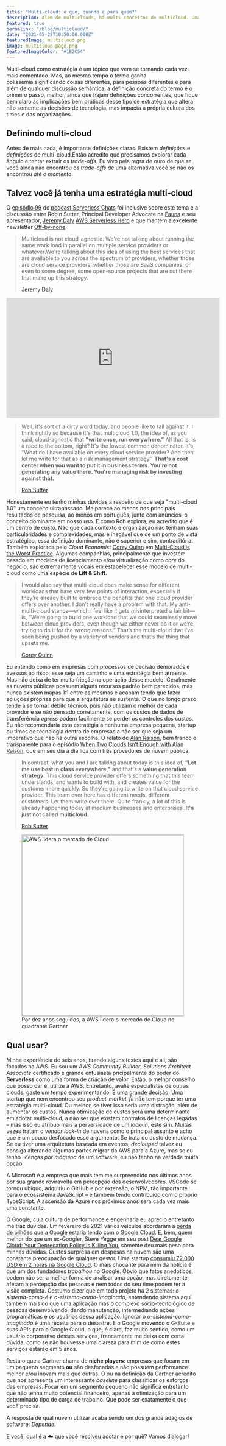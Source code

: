 ```yaml
---
title: "Multi-cloud: o que, quando e para quem?"
description: Além de multiclouds, há multi conceitos de multicloud. Uma análise de abordagens.
featured: true
permalink: "/blog/multicloud/"
date: "2021-05-28T10:50:00.000Z"
featuredImage: multicloud.png
image: multicloud-page.png
featuredImageColor: "#1E2C54"
---
```


<p class="lead">Multi-cloud como estratégia é um tópico que vem se tornando cada vez mais comentado. Mas, ao mesmo tempo o termo ganha polissemia,significando coisas diferentes, para pessoas diferentes e para além de qualquer discussão semântica, a definição concreta do termo é o primeiro passo, melhor, ainda que hajam definições concorrentes, que fique bem claro as implicações bem práticas desse tipo de estratégia que altera não somente as decisões de tecnologia, mas impacta a própria cultura dos times e das organizações. </p>

## Definindo multi-cloud

Antes de mais nada, é importante definições claras. Existem _definições_ e _definições_ de multi-cloud.Então acredito que precisamos explorar cada ângulo e tentar extrair os _trade-offs_. Eu vivo pela regra de ouro de que se você ainda não encontrou  os _trade-offs_ de uma alternativa você só não os encontrou _até o momento_.

## Talvez você já tenha uma estratégia multi-cloud

O [episódio 99](https://www.serverlesschats.com/99/) do [podcast Serverless Chats](https://www.serverlesschats.com/) foi inclusive sobre este tema e a discussão entre Robin Sutter, Principal Developer Advocate na [Fauna](https://fauna.com/) e seu apresentador, [Jeremy Daly](https://www.jeremydaly.com/) [AWS Serverless Hero](https://aws.amazon.com/developer/community/heroes/jeremy-daly/) e que mantém a excelente newsletter [Off-by-none](https://offbynone.io/).

> Multicloud is not cloud-agnostic. We're not talking about running the same work load in parallel on multiple service providers or whatever.We're talking about this idea of using the best services that are available to you across the spectrum of providers, whether those are cloud service providers, whether those are SaaS companies, or even to some degree, some open-source projects that are out there that make up this strategy.
> <footer><a href="https://twitter.com/rts_rob" target="_blank">Jeremy Daly</a></footer>

<iframe width="560" height="315" src="https://www.youtube.com/embed/CUx1KMJCbvk" frameborder="0" allow="accelerometer; autoplay; encrypted-media; gyroscope; picture-in-picture" allowfullscreen></iframe>

> Well, it's sort of a dirty word today, and people like to rail against it. I think rightly so because it's that multicloud 1.0, the idea of, as you said, cloud-agnostic that **"write once, run everywhere."** All that is, is a race to the bottom, right? It's the lowest common denominator. It's, "What do I have available on every cloud service provider? And then let me write for that as a risk management strategy." **That's a cost center when you want to put it in business terms. You're not generating any value there. You're managing risk by investing against that.**
> <footer><a href="https://twitter.com/rts_rob" target="_blank">Rob Sutter</a></footer>

Honestamente eu tenho minhas dúvidas a respeito de que seja "multi-cloud 1.0" um conceito ultrapassado. Me parece ao menos nos principais resultados de pesquisa, ao menos em português, junto com anúncios, o conceito dominante em nosso uso. E como Rob explora, eu acredito que é um centro de custo. Não que cada contexto e organização não tenham suas particularidades e complexidades, mas é inegável que de um ponto de vista estratégico, essa definição dominante, não é superior e sim, contraditória. Também explorada pelo _Cloud Economist_ [Corey Quinn](https://twitter.com/QuinnyPig) em [Multi-Cloud is the Worst Practice](https://www.lastweekinaws.com/blog/multi-cloud-is-the-worst-practice/). Algumas companhias, principalmente que investem pesado em modelos de licenciamento e/ou virtualização como _core_ do negócio, são extremamente vocais em estabelecer esse modelo de multi-cloud como uma espécie de **Lift & Shift**.

> I would also say that multi-cloud does make sense for different workloads that have very few points of interaction, especially if they’re already built to embrace the benefits that one cloud provider offers over another. I don’t really have a problem with that. My anti-multi-cloud stance—which I feel like it gets misinterpreted a fair bit—is, “We’re going to build one workload that we could seamlessly move between cloud providers, even though we either never do it or we’re trying to do it for the wrong reasons.” That’s the multi-cloud that I’ve seen being pushed by a variety of vendors and that’s the thing that upsets me.
> <footer><a href="https://twitter.com/QuinnyPig" target="_blank">Corey Quinn</a></footer>
 
Eu entendo como em empresas com processos de decisão demorados e avessos ao risco, esse seja um caminho e uma estratégia bem atraente. Mas não deixa de ter muita fricção na operação desse modelo. Geralmente as nuvens públicas possuem alguns recursos padrão bem parecidos, mas nunca existem mapas 1:1 entre as mesmas e acabam tendo que fazer soluções próprias para que a arquitetura se sustente. O que no longo prazo tende a se tornar débito técnico, pois não utilizam o melhor de cada provedor e se não pensado corretamente, com os custos de dados de transferência _egress_ podem facilmente se perder os controles dos custos. Eu não recomendaria esta estratégia a nenhuma empresa pequena, startup ou times de tecnologia dentro de empresas a não ser que seja um imperativo que não há outra escolha. O relato de [Alan Raison](https://twitter.com/alanraiso), bem franco e transparente para o episódio [When Two Clouds Isn’t Enough with Alan Raison](https://www.lastweekinaws.com/podcast/screaming-in-the-cloud/when-two-clouds-isn-t-enough-with-alan-raison), que em seu dia a dia lida com três provedores de nuvem pública.

> In contrast, what you and I are talking about today is this idea of, **"Let me use best in class everywhere,"** and that's a **value generation strategy**. This cloud service provider offers something that this team understands, and wants to build with, and creates value for the customer more quickly. So they're going to write on that cloud service provider. This team over here has different needs, different customers. Let them write over there. Quite frankly, a lot of this is already happening today at medium businesses and enterprises. **It's just not called multicloud.**
> <footer><a href="https://twitter.com/rts_rob" target="_blank">Rob Sutter</a></footer>

<figure class="extend">
    <img src="{{ 'gartner.jpeg' | media(page) }}" width="752" height="475" alt="AWS lidera o mercado de Cloud" style="border: 1px solid #BBB" />
    <figcaption>Por dez anos seguidos, a AWS lidera o mercado de Cloud no quadrante Gartner</figcaption>
</figure>

## Qual usar?

Minha experiência de seis anos, tirando alguns testes aqui e ali, são focados na AWS. Eu sou um _AWS Community Builder_, _Solutions Architect Associate_ certificado e grande entusiasta pricipalmente do poder do **Serverless** como uma forma de criação de valor. Então, o melhor conselho que posso dar é: utilize a AWS. Entretanto, avalie especialistas de outras clouds, gaste um tempo experimentando. É uma grande decisão. Uma startup que nem encontrou seu _product-market-fit_ não tem porque ter uma estratégia multi-cloud. Ou melhor, se tiver isso seria uma distração, além de aumentar os custos. Nunca otimização de custos será uma determinante em adotar multi-cloud, a não ser que existam contratos de licenças legadas – mas isso eu atribuo mais à perversidade de um _lock-in_, este sim. Muitas vezes tratam o _vendor lock-in_ de nuvens como o principal assunto e acho que é um pouco desfocado esse argumento. Se trata do custo de mudança. Se eu tiver uma arquitetura baseada em eventos, _declouped_ talvez eu consiga alterando algumas partes migrar da AWS para a Azure, mas se eu tenho licenças _por máquina_ de um software, eu não tenho na verdade muita opção. 

A Microsoft é a empresa que mais tem me surpreendido nos últimos anos por sua grande reviravolta em percepção dos desenvolvedores. VSCode se tornou ubíquo, adquiriu o GitHub e por extensão, o NPM, tão importante para o ecossistema JavaScript – e também tendo contribuído com o próprio TypeScript. A ascensão da Azure nos próximos anos será cada vez mais uma constante.

O Google, cuja cultura de performance e engenharia eu aprecio entretanto me traz dúvidas. Em fevereiro de 2021 vários veículos abordaram a [perda de bilhões que a Google estaria tendo com o Google Cloud](https://techcrunch.com/2021/02/02/google-cloud-lost-5-6b-in-2020/). E, bem, quem melhor do que um ex-Googler, Steve Yegge em seu post [Dear Google Cloud: Your Deprecation Policy is Killing You](https://steve-yegge.medium.com/dear-google-cloud-your-deprecation-policy-is-killing-you-ee7525dc05dc), somente deu mais peso para minhas dúvidas. Custos surpresa em despesas na nuvem são uma constante preocupação de qualquer gestor. Uma startup [consumiu 72.000 USD em 2 horas na Google Cloud](https://blog.tomilkieway.com/72k-1/). O mais chocante para mim da notícia é que um dos fundadores _trabalhou_ no Google. Óbvio que fatos anedóticos, podem não ser a melhor forma de analisar uma opção, mas diretamente afetam a percepção das pessoas e nem todos do seu time podem ter a visão completa. Costumo dizer que em todo projeto há 2 sistemas: _o-sistema-como-é_ e _o-sistema-como-imaginado_, entendendo sistema aqui também mais do que uma aplicação mas o complexo sócio-tecnológico de pessoas desenvolvendo, dando manutenção, intermediando ações programáticas e os usuários dessa aplicação. Ignorar o _o-sistema-como-imaginado_ é uma receita para o desastre. E o Google movendo o G-Suite e suas APIs para o Google Cloud, o que, é claro, faz muito sentido, como um usuário corporativo desses serviços, francamente me deixa com certa dúvida, como se não houvesse uma clareza para mim de como estes serviços estarão em 5 anos.

Resta o que a Gartner chama de **niche players**: empresas que focam em um pequeno segmento **ou** são desfocadas e não possuem performance melhor e/ou inovam mais que outras. O _ou_ na definição da Gartner acredito que nos apresenta um interessante _baseline_ para classificar os esforços das empresas. Focar em um segmento pequeno não significa entretanto que não tenha muito potencial financeiro, apenas a otimização para um determinado tipo de carga de trabalho. Que pode ser exatamente o que você precisa.

A resposta de qual nuvem utilizar acaba sendo um dos grande adágios de software: _Depende_.

E você, qual é a <span role="img" aria-label="nuvem">☁️</span> que você resolveu adotar e por quê? Vamos dialogar!